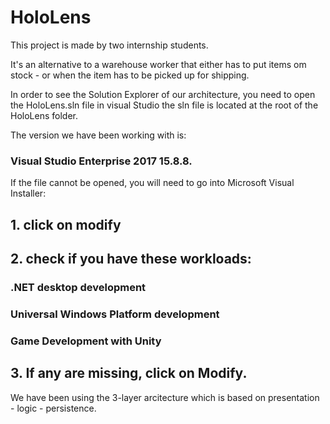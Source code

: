 # HoloLens

This project is made by two internship students.

It's an alternative to a warehouse worker that either has to
put items om stock - or when the item has to be picked up for shipping.

In order to see the Solution Explorer of our architecture, you need to open the HoloLens.sln file
 in visual Studio the sln file is located at the root of the HoloLens folder.
 
 The version we have been working with is: 
 ### Visual Studio Enterprise 2017 15.8.8.
 
 
If the file cannot be opened, you will need to go into Microsoft Visual Installer:
## 1. click on modify
## 2. check if you have these workloads: 
  ### .NET desktop development
  ### Universal Windows Platform development
  ### Game Development with Unity
  
## 3. If any are missing, click on Modify.

We have been using the 3-layer arcitecture which is based on presentation - logic - persistence.


